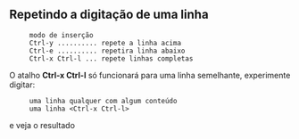 Repetindo a digitação de uma linha 
-----------------------------------

         modo de inserção
         Ctrl-y .......... repete a linha acima 
         Ctrl-e .......... repetira linha abaixo 
         Ctrl-x Ctrl-l ... repete linhas completas

O atalho **Ctrl-x Ctrl-l** só funcionará para uma linha
semelhante, experimente digitar:

         uma linha qualquer com algum conteúdo
         uma linha <Ctrl-x Ctrl-l>

e veja o resultado
